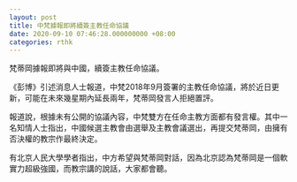 ```yaml
---
layout: post
title: 中梵據報即將續簽主教任命協議
date: 2020-09-10 07:46:28.000000000 +08:00
categories: rthk
---
```


梵蒂岡據報即將與中國，續簽主教任命協議。

《彭博》引述消息人士報道，中梵2018年9月簽署的主教任命協議，將於近日更新，可能在未來幾星期內延長兩年，梵蒂岡發言人拒絕置評。

報道說，根據未有公開的協議內容，中梵雙方在任命主教方面都有發言權。其中一名知情人士指出，中國候選主教會由選舉及主教會議選出，再提交梵蒂岡，由擁有否決權的教宗作最終決定。

有北京人民大學學者指出，中方希望與梵蒂岡對話，因為北京認為梵蒂岡是一個軟實力超級強國，而教宗講的說話，大家都會聽。
